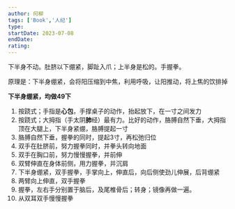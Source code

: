 ```yaml
---
author: 何柳
tags: ['Book','人纪']
type: 
startDate: 2023-07-08
endDate:
rating: 
---
```


下半身不动。肚脐以下绷紧，脚趾入爪；上半身是松的。手握拳。


原理是：下半身绷紧，会将阳压缩到中焦，利用呼吸，让阳推动，将上焦的饮排掉


**下半身绷紧，均做49下**
1. 按跷式；手指是**心包**，手撑桌子的动作，抬起放下，在一寸之间发力
2. 按跷式；大拇指（手太阴**肺**经）最有力。比好的动作，胳膊自然下垂，大拇指顶在大腿上，下半身紧绷，胳膊提起一寸
3. 胳膊自然下垂，握拳的同时，提起3寸，再松弛归位
4. 双手在肚脐前，努力握拳同时，并拳头转向地面
5. 双手在胸口前，努力慢慢握拳，并前伸
6. 双臂伸直在身体前侧，用力握拳，并沉肩
7. 下半身绷紧，双手握拳，手掌向上，伸直后，向后侧使劲儿伸展，后背绷紧
8. 两臂向上伸直，双手握拳
9. 握拳，左右手分别置于脑后，及尾椎骨后；转身；镜像再做一遍。
10. 从双耳双手慢慢握拳




























